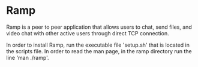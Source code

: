 # Ramp
Ramp is a peer to peer application that allows users to chat, send files, and video chat with other active users through direct TCP connection.

In order to install Ramp, run the executable file 'setup.sh' that is located in the scripts file. In order to read the man page, in the ramp directory run the line 'man ./ramp'.
